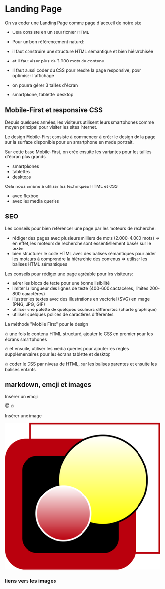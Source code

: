 # Landing Page

On va coder une Landing Page comme page d'accueil de notre site

* Cela consiste en un seul fichier HTML

* Pour un bon référencement naturel:
* il faut construire une structure HTML sémantique et bien hiérarchisée
* et il faut viser plus de 3.000 mots de contenu.

* Il faut aussi coder du CSS pour rendre la page responsive, pour optimiser l'affichage
* on pourra gérer 3 tailles d'écran
* smartphone, tablette, desktop

## Mobile-First et responsive CSS

Depuis quelques années, les visiteurs utilisent leurs smartphones comme moyen principal
pour visiter les sites internet.

Le design Mobile-First consiste à commencer à créer le design de la page sur la surface disponible pour un smartphone en mode portrait.

Sur cette base Mobile-First, on crée ensuite les variantes pour les tailles d'écran plus grands
* smartphones
* tablettes
* desktops


Cela nous amène à utiliser les techniques HTML et CSS 
* avec flexbox
* avec les media queries

## SEO

Les conseils pour bien référencer une page par les moteurs de recherche:

* rédiger des pages avec plusieurs milliers de mots (2.000-4.000 mots)
    => en effet, les moteurs de recherche sont essentiellement basés sur le texte
* bien structurer le code HTML avec des balises sémantiques pour aider les moteurs à comprendre la hiérarchie des contenus 
    => utiliser les balises HTML sémantiques

Les conseils pour rédiger une page agréable pour les visiteurs:

* aérer les blocs de texte pour une bonne lisibilité
* limiter la longueur des lignes de texte (400-600 cactacères, limites 200-800 caractères)
* illustrer les textes avec des illustrations 
    en vectoriel (SVG)
    en image (PNG, JPG, GIF)
* utiliser une palette de quelques couleurs différentes (charte graphique)
* utiliser quelques polices de caractères différentes

La méthode "Mobile First" pour le design

🔥 une fois le contenu HTML structuré, ajouter le CSS en premier pour les écrans smartphones

🔥 et ensuite, utiliser les media queries pour ajouter les règles supplémentaires pour les écrans tablette et desktop

🔥 coder le CSS par niveau de HTML, sur les balises parentes et ensuite les balises enfants

## markdown, emoji et images

Insérer un emoji

😇 
🔥 

Insérer une image

![xc]

### liens vers les images

[vue]:../public/assets/img/html5.svg
[xc]:../public/assets/img/xoomcoder.svg
